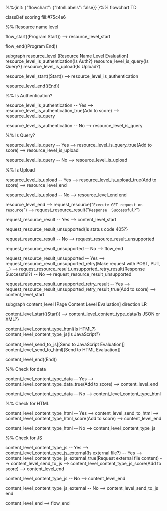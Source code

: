 %%{init: {"flowchart": {"htmlLabels": false}} }%%
flowchart TD

classDef scoring fill:#75c4e6

%% Resource name level

flow_start((Program 
            Start))
  --> resource_level_start

flow_end((Program 
          End))

subgraph resource_level [Resource Name Level Evaluation]
  resource_level_is_authentication{Is Auth?}
  resource_level_is_query{Is Query?}
  resource_level_is_upload{Is Upload?}

  resource_level_start((Start))
    --> resource_level_is_authentication

  resource_level_end((End))

  %% Is Authentication?

  resource_level_is_authentication
    -- Yes --> resource_level_is_authentication_true(Add to score)
    --> resource_level_is_query

  resource_level_is_authentication
    -- No --> resource_level_is_query

  %% Is Query?

  resource_level_is_query
    -- Yes --> resource_level_is_query_true(Add to score)
    --> resource_level_is_upload

  resource_level_is_query
    -- No --> resource_level_is_upload

  %% Is Upload

  resource_level_is_upload
    -- Yes --> resource_level_is_upload_true(Add to score)
    --> resource_level_end

  resource_level_is_upload
    -- No --> resource_level_end
end

resource_level_end
  --> request_resource("`Execute GET request on resource`")
  --> request_resource_result{"`Response 
                              Successful?`"}

request_resource_result
  -- Yes --> content_level_start

request_resource_result_unsupported{Is status 
                                    code 405?}

request_resource_result
  -- No --> request_resource_result_unsupported

request_resource_result_unsupported
  -- No --> flow_end

request_resource_result_unsupported
  -- Yes --> request_resource_result_unsupported_retry(Make request 
                                                      with POST, PUT, ...)
  --> request_resource_result_unsupported_retry_result{Response 
                                                        Successful?}
  -- No --> request_resource_result_unsupported

request_resource_result_unsupported_retry_result
  -- Yes --> request_resource_result_unsupported_retry_result_true(Add to score)
  --> content_level_start

subgraph content_level [Page Content Level Evaluation]
  direction LR

  content_level_start((Start))
    --> content_level_content_type_data{Is JSON or XML?}
  
  content_level_content_type_html{Is HTML?}
  content_level_content_type_js{Is JavaScript?}
  
  content_level_send_to_js[[Send to JavaScript Evaluation]]
  content_level_send_to_html[[Send to HTML Evaluation]]

  content_level_end((End))

  %% Check for data

  content_level_content_type_data
    -- Yes --> content_level_content_type_data_true(Add to score)
    --> content_level_end

  content_level_content_type_data
    -- No --> content_level_content_type_html

  %% Check for HTML

  content_level_content_type_html
    -- Yes --> content_level_send_to_html
    --> content_level_content_type_html_score(Add to score)
    --> content_level_end

  content_level_content_type_html
    -- No --> content_level_content_type_js

  %% Check for JS

  content_level_content_type_js
    -- Yes --> content_level_content_type_js_external{Is external file?}
    -- Yes --> content_level_content_type_js_external_true(Request external 
                                                            file content)
    --> content_level_send_to_js
    --> content_level_content_type_js_score(Add to score)
    --> content_level_end

  content_level_content_type_js
    -- No --> content_level_end

  content_level_content_type_js_external
    -- No --> content_level_send_to_js
end

content_level_end
  --> flow_end